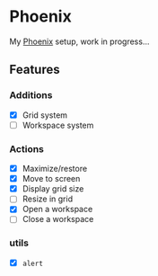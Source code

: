 # Phoenix

My [Phoenix](https://github.com/kasper/phoenix) setup, work in progress...

## Features

### Additions

 - [x] Grid system
 - [ ] Workspace system

### Actions

 - [x] Maximize/restore
 - [x] Move to screen
 - [x] Display grid size
 - [ ] Resize in grid
 - [x] Open a workspace
 - [ ] Close a workspace

### utils

 - [x] `alert`
